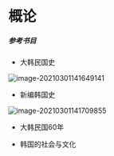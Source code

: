 # 概论

##### 参考书目

- 大韩民国史

![image-20210301141649141](E:\笔记\山东大学\朝鲜语\朝鲜-韩国历史\img\大韩民国史.png)

- 新编韩国史

![image-20210301141709855](E:\笔记\山东大学\朝鲜语\朝鲜-韩国历史\img\新编韩国史.png)

- 大韩民国60年

- 韩国的社会与文化